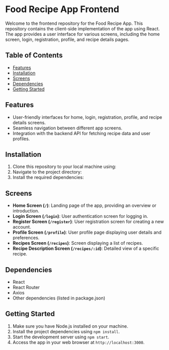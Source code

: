 # Food Recipe App Frontend

Welcome to the frontend repository for the Food Recipe App. This repository contains the client-side implementation of the app using React. The app provides a user interface for various screens, including the home screen, login, registration, profile, and recipe details pages.

## Table of Contents

- [Features](#features)
- [Installation](#installation)
- [Screens](#screens)
- [Dependencies](#dependencies)
- [Getting Started](#getting-started)

## Features

- User-friendly interfaces for home, login, registration, profile, and recipe details screens.
- Seamless navigation between different app screens.
- Integration with the backend API for fetching recipe data and user profiles.

## Installation

1. Clone this repository to your local machine using:
2. Navigate to the project directory:
3. Install the required dependencies:


## Screens

- **Home Screen (`/`)**: Landing page of the app, providing an overview or introduction.
- **Login Screen (`/login`)**: User authentication screen for logging in.
- **Register Screen (`/register`)**: User registration screen for creating a new account.
- **Profile Screen (`/profile`)**: User profile page displaying user details and preferences.
- **Recipes Screen (`/recipes`)**: Screen displaying a list of recipes.
- **Recipe Description Screen (`/recipes/:id`)**: Detailed view of a specific recipe.

## Dependencies

- React
- React Router
- Axios
- Other dependencies (listed in package.json)

## Getting Started

1. Make sure you have Node.js installed on your machine.
2. Install the project dependencies using `npm install`.
3. Start the development server using `npm start`.
4. Access the app in your web browser at `http://localhost:3000`.

